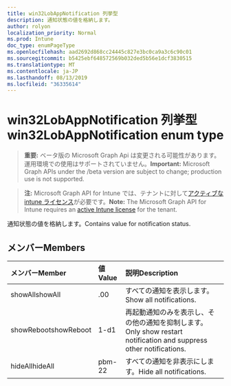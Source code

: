 ```yaml
---
title: win32LobAppNotification 列挙型
description: 通知状態の値を格納します。
author: rolyon
localization_priority: Normal
ms.prod: Intune
doc_type: enumPageType
ms.openlocfilehash: aad2692d868cc24445c827e3bc0ca9a3c6c90c01
ms.sourcegitcommit: b5425ebf648572569b032ded5b56e1dcf3830515
ms.translationtype: MT
ms.contentlocale: ja-JP
ms.lasthandoff: 08/13/2019
ms.locfileid: "36335614"
---
```

# <a name="win32lobappnotification-enum-type"></a><span data-ttu-id="8cdd0-103">win32LobAppNotification 列挙型</span><span class="sxs-lookup"><span data-stu-id="8cdd0-103">win32LobAppNotification enum type</span></span>

> <span data-ttu-id="8cdd0-104">**重要:** ベータ版の Microsoft Graph Api は変更される可能性があります。運用環境での使用はサポートされていません。</span><span class="sxs-lookup"><span data-stu-id="8cdd0-104">**Important:** Microsoft Graph APIs under the /beta version are subject to change; production use is not supported.</span></span>

> <span data-ttu-id="8cdd0-105">**注:** Microsoft Graph API for Intune では、テナントに対して[アクティブな intune ライセンス](https://go.microsoft.com/fwlink/?linkid=839381)が必要です。</span><span class="sxs-lookup"><span data-stu-id="8cdd0-105">**Note:** The Microsoft Graph API for Intune requires an [active Intune license](https://go.microsoft.com/fwlink/?linkid=839381) for the tenant.</span></span>

<span data-ttu-id="8cdd0-106">通知状態の値を格納します。</span><span class="sxs-lookup"><span data-stu-id="8cdd0-106">Contains value for notification status.</span></span>

## <a name="members"></a><span data-ttu-id="8cdd0-107">メンバー</span><span class="sxs-lookup"><span data-stu-id="8cdd0-107">Members</span></span>
|<span data-ttu-id="8cdd0-108">メンバー</span><span class="sxs-lookup"><span data-stu-id="8cdd0-108">Member</span></span>|<span data-ttu-id="8cdd0-109">値</span><span class="sxs-lookup"><span data-stu-id="8cdd0-109">Value</span></span>|<span data-ttu-id="8cdd0-110">説明</span><span class="sxs-lookup"><span data-stu-id="8cdd0-110">Description</span></span>|
|:---|:---|:---|
|<span data-ttu-id="8cdd0-111">showAll</span><span class="sxs-lookup"><span data-stu-id="8cdd0-111">showAll</span></span>|<span data-ttu-id="8cdd0-112">.0</span><span class="sxs-lookup"><span data-stu-id="8cdd0-112">0</span></span>|<span data-ttu-id="8cdd0-113">すべての通知を表示します。</span><span class="sxs-lookup"><span data-stu-id="8cdd0-113">Show all notifications.</span></span>|
|<span data-ttu-id="8cdd0-114">showReboot</span><span class="sxs-lookup"><span data-stu-id="8cdd0-114">showReboot</span></span>|<span data-ttu-id="8cdd0-115">1-d</span><span class="sxs-lookup"><span data-stu-id="8cdd0-115">1</span></span>|<span data-ttu-id="8cdd0-116">再起動通知のみを表示し、その他の通知を抑制します。</span><span class="sxs-lookup"><span data-stu-id="8cdd0-116">Only show restart notification and suppress other notifications.</span></span>|
|<span data-ttu-id="8cdd0-117">hideAll</span><span class="sxs-lookup"><span data-stu-id="8cdd0-117">hideAll</span></span>|<span data-ttu-id="8cdd0-118">pbm-2</span><span class="sxs-lookup"><span data-stu-id="8cdd0-118">2</span></span>|<span data-ttu-id="8cdd0-119">すべての通知を非表示にします。</span><span class="sxs-lookup"><span data-stu-id="8cdd0-119">Hide all notifications.</span></span>|



